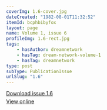 ```yaml
---
coverImg: 1.6-cover.jpg
dateCreated: "1982-08-01T11:32:52"
itemId: bcphbibyfox
layout: page
name: Volume 1, issue 6
profileImg: 1.6-rect.jpg
tags:
    - hasAuthor: dreamnetwork
    - hasTag: dream-network-volume-1
    - hasTag: dreamnetwork
type: post
subType: PublicationIssue
urlSlug: "1.6"
---
```


<p style="margin-block-end: 5px; margin-block-start: 5px;"><a href="../files/pdfs/Volume_1/1.6_Dream_Network_Bulletin_Vol.1_No.6.pdf" download="">Download issue 1.6</a></p><p style="margin-block-end: 5px; margin-block-start: 5px;"><a href="../files/pdfs/Volume_1/1.6_Dream_Network_Bulletin_Vol.1_No.6.pdf">View online</a></p>
